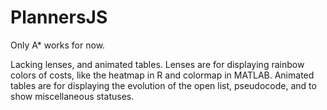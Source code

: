 # PlannersJS

Only A* works for now.

Lacking lenses, and animated tables.
Lenses are for displaying rainbow colors of costs, like the heatmap in R and colormap in MATLAB. 
Animated tables are for displaying the evolution of the open list, pseudocode, and to show miscellaneous statuses.